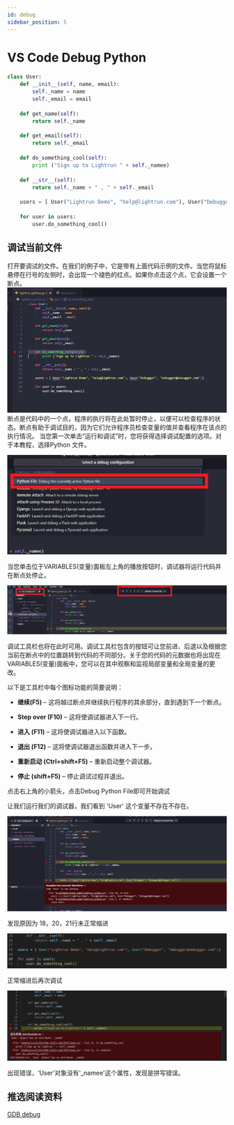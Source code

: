 ```yaml
---
id: debug
sidebar_position: 5
---
```


# VS Code Debug Python
```python
class User:
    def __init__(self, name, email):
        self._name = name
        self._email = email
 
    def get_name(self):
        return self._name
 
    def get_email(self):
        return self._email
     
    def do_something_cool(self):
        print ("Sign up to Lightrun " + self._namee)
 
    def __str__(self):
        return self._name + " , " + self._email
 
    users = [ User("Lightrun Demo", "help@lightrun.com"), User("Debugger", "debugger@debugger.com")]
 
    for user in users:
        user.do_something_cool()
```
## 调试当前文件

打开要调试的文件。在我们的例子中，它是带有上面代码示例的文件。当您将鼠标悬停在行号的左侧时，会出现一个褪色的红点。如果你点击这个点，它会设置一个断点。
![](./img/debuging.png)
断点是代码中的一个点，程序的执行将在此处暂时停止，以便可以检查程序的状态。断点有助于调试目的，因为它们允许程序员检查变量的值并查看程序在该点的执行情况。
当您第一次单击“运行和调试”时，您将获得选择调试配置的选项。对于本教程，选择Python 文件。

![](./img/debug3.png)

当您单击位于VARIABLES(变量)面板左上角的播放按钮时，调试器将运行代码并在断点处停止。

![](./img/debug2.png)

调试工具栏也将在此时可用。调试工具栏包含的按钮可让您前进、后退以及根据您当前在断点中的位置跳转到代码的不同部分。关于您的代码的元数据也将出现在VARIABLES(变量)面板中，您可以在其中观察和监视局部变量和全局变量的更改。

以下是工具栏中每个图标功能的简要说明：

* __继续(F5)__ – 这将越过断点并继续执行程序的其余部分，直到遇到下一个断点。

* __Step over (F10)__ – 这将使调试器进入下一行。

* __进入 (F11)__ – 这将使调试器进入以下函数。

* __退出 (F12)__ – 这将使调试器退出函数并进入下一步。

* __重新启动 (Ctrl+shift+F5)__ – 重新启动整个调试器。

* __停止 (shift+F5)__ – 停止调试过程并退出。

点击右上角的小箭头，点击Debug Python File即可开始调试

让我们运行我们的调试器，我们看到 'User' 这个变量不存在不存在。

![](./img/debug4.png)

发现原因为 18，20，21行未正常缩进

![](./img/debug5.png)

正常缩进后再次调试

![](./img/debug6.png)

出现错误，‘User’对象没有'_namee'这个属性，发现是拼写错误。

## 推选阅读资料
[GDB debug](https://heather.cs.ucdavis.edu/~matloff/UnixAndC/CLanguage/Debug.html)
